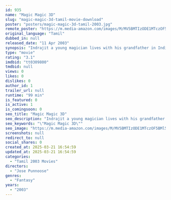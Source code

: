```yaml
---
id: 935
name: "Magic Magic 3D"
slug: "magic-magic-3d-tamil-movie-download"
poster: "posters/magic-magic-3d-tamil-2003.jpg"
remote_poster: "https://m.media-amazon.com/images/M/MV5BMTIzODE1MTczOF5BMl5BanBnXkFtZTcwMDI5NzQyMQ@@._V1_SX300.jpg"
original_language: "Tamil"
dubbed_in: null
released_date: "11 Apr 2003"
synopsis: "Indrajit a young magician lives with his grandfather in India, while his dad, Krishna, runs a TV channel abroad. Indrajit's life takes a dramatic turn after his father takes him away to live with him."
type: "movie"
rating: "3.1"
imdbid: "tt0309800"
tmdbid: null
views: 0
likes: 0
dislikes: 0
author_id: 1
trailer_url: null
runtime: "99 min"
is_featured: 0
is_active: 1
is_comingsoon: 0
seo_title: "Magic Magic 3D"
seo_description: "Indrajit a young magician lives with his grandfather in India, while his dad, Krishna, runs a TV channel abroad. Indrajit's life takes a dramatic turn after his father takes him away to live with him."
seo_keywords: "\"Magic Magic 3D\""
seo_image: "https://m.media-amazon.com/images/M/MV5BMTIzODE1MTczOF5BMl5BanBnXkFtZTcwMDI5NzQyMQ@@._V1_SX300.jpg"
screenshots: null
redirect_to: null
social_shares: 0
created_at: 2025-03-21 16:54:59
updated_at: 2025-03-21 16:54:59
categories:
  - "Tamil 2003 Movies"
directors:
  - "Jose Punnoose"
genres:
  - "Fantasy"
years:
  - "2003"
---
```

